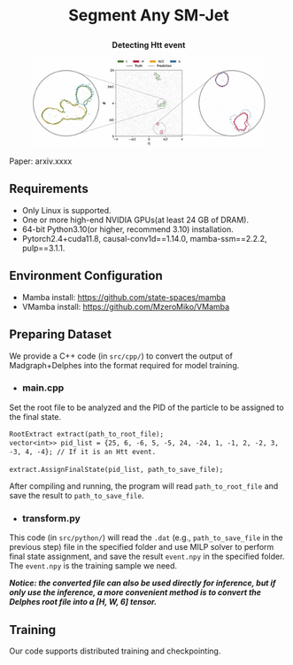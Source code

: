 # __<p align=center>Segment Any SM-Jet</p>__

__<p align=center>Detecting Htt event</p>__
<div align=center>
   <figure>
      <img src="./result/jet.png" alt="htt"/>
   </figure>
</div>

Paper: arxiv.xxxx 

## Requirements
* Only Linux is supported.
* One or more high-end NVIDIA GPUs(at least 24 GB of DRAM).
* 64-bit Python3.10(or higher, recommend 3.10) installation.
* Pytorch2.4+cuda11.8, causal-conv1d==1.14.0, mamba-ssm==2.2.2, pulp==3.1.1.

## Environment Configuration
* Mamba install: https://github.com/state-spaces/mamba
* VMamba install: https://github.com/MzeroMiko/VMamba

## Preparing Dataset
We provide a C++ code (in `src/cpp/`) to convert the output of Madgraph+Delphes into the format required for model training.
* ### main.cpp
Set the root file to be analyzed and the PID of the particle to be assigned to the final state.
```
RootExtract extract(path_to_root_file);
vector<int>> pid_list = {25, 6, -6, 5, -5, 24, -24, 1, -1, 2, -2, 3, -3, 4, -4}; // If it is an Htt event.

extract.AssignFinalState(pid_list, path_to_save_file);
```
After compiling and running, the program will read `path_to_root_file` and save the result to `path_to_save_file`.
* ### transform.py
This code (in `src/python/`) will read the `.dat` (e.g., `path_to_save_file` in the previous step) file in the specified folder and use MILP solver to perform final state assignment, and save the result `event.npy` in the specified folder.
The `event.npy` is the training sample we need.

___Notice: the converted file can also be used directly for inference, but if only use the inference, a more convenient method is to convert the Delphes root file into a [H, W, 6] tensor.___

## Training
Our code supports distributed training and checkpointing.
